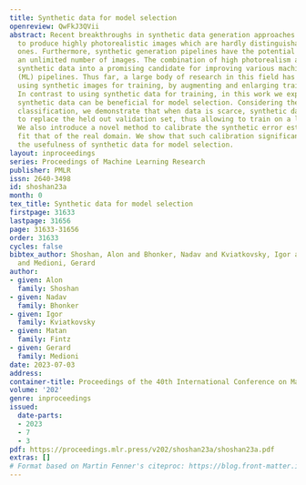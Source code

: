 ```yaml
---
title: Synthetic data for model selection
openreview: QwFkJ3QVii
abstract: Recent breakthroughs in synthetic data generation approaches made it possible
  to produce highly photorealistic images which are hardly distinguishable from real
  ones. Furthermore, synthetic generation pipelines have the potential to generate
  an unlimited number of images. The combination of high photorealism and scale turn
  synthetic data into a promising candidate for improving various machine learning
  (ML) pipelines. Thus far, a large body of research in this field has focused on
  using synthetic images for training, by augmenting and enlarging training data.
  In contrast to using synthetic data for training, in this work we explore whether
  synthetic data can be beneficial for model selection. Considering the task of image
  classification, we demonstrate that when data is scarce, synthetic data can be used
  to replace the held out validation set, thus allowing to train on a larger dataset.
  We also introduce a novel method to calibrate the synthetic error estimation to
  fit that of the real domain. We show that such calibration significantly improves
  the usefulness of synthetic data for model selection.
layout: inproceedings
series: Proceedings of Machine Learning Research
publisher: PMLR
issn: 2640-3498
id: shoshan23a
month: 0
tex_title: Synthetic data for model selection
firstpage: 31633
lastpage: 31656
page: 31633-31656
order: 31633
cycles: false
bibtex_author: Shoshan, Alon and Bhonker, Nadav and Kviatkovsky, Igor and Fintz, Matan
  and Medioni, Gerard
author:
- given: Alon
  family: Shoshan
- given: Nadav
  family: Bhonker
- given: Igor
  family: Kviatkovsky
- given: Matan
  family: Fintz
- given: Gerard
  family: Medioni
date: 2023-07-03
address: 
container-title: Proceedings of the 40th International Conference on Machine Learning
volume: '202'
genre: inproceedings
issued:
  date-parts:
  - 2023
  - 7
  - 3
pdf: https://proceedings.mlr.press/v202/shoshan23a/shoshan23a.pdf
extras: []
# Format based on Martin Fenner's citeproc: https://blog.front-matter.io/posts/citeproc-yaml-for-bibliographies/
---
```

